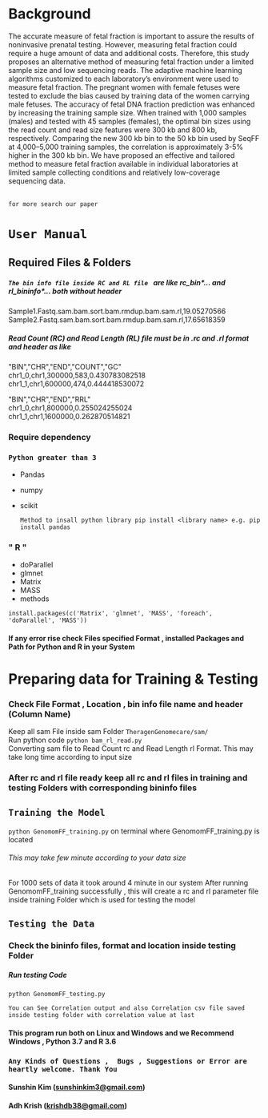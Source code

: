 # Background
The accurate measure of fetal fraction is important to assure the results of noninvasive prenatal testing. However, measuring fetal fraction could require a huge amount of data and additional costs. Therefore, this study proposes an alternative method of measuring fetal fraction under a limited sample size and low sequencing reads. The adaptive machine learning algorithms customized to each laboratory’s environment were used to measure fetal fraction. The pregnant women with female fetuses were tested to exclude the bias caused by training data of the women carrying male fetuses. The accuracy of fetal DNA fraction prediction was enhanced by increasing the training sample size. When trained with 1,000 samples (males) and tested with 45 samples (females), the optimal bin sizes using the read count and read size features were 300 kb and 800 kb, respectively. Comparing the new 300 kb bin to the 50 kb bin used by SeqFF at 4,000–5,000 training samples, the correlation is approximately 3-5% higher in the 300 kb bin. We have proposed an effective and tailored method to measure fetal fraction available in individual laboratories at limited sample collecting conditions and relatively low-coverage sequencing data.

 <br> `for more search our paper`
# `User Manual`
## Required Files & Folders
##### `The bin info file inside RC and RL file ` are like rc_bin*...  and rl_bininfo*... both  without header

Sample1.Fastq.sam.bam.sort.bam.rmdup.bam.sam.rl,19.05270566
Sample2.Fastq.sam.bam.sort.bam.rmdup.bam.sam.rl,17.65618359

##### Read Count (RC) and Read Length (RL) file must be in .rc and .rl format and header as like <br>
"BIN","CHR","END","COUNT","GC" <br>
chr1_0,chr1,300000,583,0.430783082518<br>
chr1_1,chr1,600000,474,0.444418530072<br>

"BIN","CHR","END","RRL"<br>
chr1_0,chr1,800000,0.255024255024<br>
chr1_1,chr1,1600000,0.262870514821 <br>

### Require dependency
### `Python greater than 3`
 - Pandas 
 - numpy
 - scikit
   
   ```Method to insall python library pip install <library name> e.g. pip install pandas ```
 
### " R "
  - doParallel
  - glmnet
  - Matrix
  - MASS
  - methods
  
  ```install.packages(c('Matrix', 'glmnet', 'MASS', 'foreach', 'doParallel', 'MASS'))```

#### If any error rise check Files specified Format , installed Packages and Path for Python and R in your System

# Preparing data for Training & Testing
### Check File Format , Location , bin info file name and header (Column Name) 
Keep all sam File inside sam Folder `TheragenGenomecare/sam/` <br>
Run python code `python bam_rl_read.py` <br> 
Converting sam file to Read Count rc and  Read Length rl Format. This may take long time according to input size
### After rc and rl file ready keep all rc and rl files in training and testing Folders with corresponding bininfo files

## ``` Training the Model ```
`python GenomomFF_training.py`  on terminal where GenomomFF_training.py is located

###### This may take few minute according to your data size <br>
For 1000 sets of data it took around 4 minute in our system 
After running GenomomFF_training successfully , this will create a rc and rl parameter  file inside training Folder which is used for testing the model

## `Testing the Data`
### Check the bininfo files, format and location inside testing Folder
#####  Run testing Code 
```python GenomomFF_testing.py``` 

`` You can See Correlation output and also Correlation csv file saved inside testing folder with correlation value at last ``
#### This program run both on Linux and Windows and we Recommend Windows , Python 3.7 and R 3.6 
### `Any Kinds of Questions ,  Bugs , Suggestions or Error are heartly welcome. Thank You`
#### Sunshin Kim (sunshinkim3@gmail.com)
#### Adh Krish (krishdb38@gmail.com)
